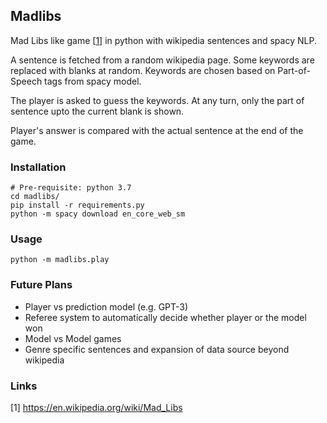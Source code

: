 ## Madlibs

Mad Libs like game [[1](https://en.wikipedia.org/wiki/Mad_Libs)] in python with wikipedia sentences and spacy NLP.

A sentence is fetched from a random wikipedia page. Some keywords are
replaced with blanks at random. Keywords are chosen based on Part-of-Speech tags
from spacy model.

The player is asked to guess the keywords. At any turn, only the part of sentence upto
the current blank is shown. 

Player's answer is compared with the actual sentence at the end of the game.



### Installation 
```
# Pre-requisite: python 3.7 
cd madlibs/
pip install -r requirements.py
python -m spacy download en_core_web_sm
```

### Usage

```
python -m madlibs.play
```

### Future Plans

- Player vs prediction model (e.g. GPT-3)
- Referee system to automatically decide whether player or the model won
- Model vs Model games
- Genre specific sentences and expansion of data source beyond wikipedia

### Links
[1] https://en.wikipedia.org/wiki/Mad_Libs